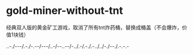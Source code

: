 # gold-miner-without-tnt

经典双人版的黄金矿工游戏，取消了所有tnt炸药桶，替换成桶盖（不会爆炸，价值1块钱）

..-./---/.-./-.--/---/..-/--..--/-../.-/.-./.-../../-./--./.-.-.-
